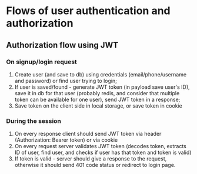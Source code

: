 # Flows of user authentication and authorization

## Authorization flow using JWT

### On signup/login request

1. Create user (and save to db) using credentials (email/phone/username and password) or find user trying to login;
2. If user is saved/found - generate JWT token (in payload save user's ID), save it in db for that user (probably redis, and consider that multiple token can be available for one user), send JWT token in a response;
3. Save token on the client side in local storage, or save token in cookie

### During the session
1. On every response client should send JWT token via header (Authorization: Bearer token) or via cookie
2. On every request server validates JWT token (decodes token, extracts ID of user, find user, and checks if user has that token and token is valid)
3. If token is valid - server should give a response to the request, otherwise it should send 401 code status or redirect to login page.



